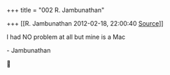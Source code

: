 +++
title = "002 R. Jambunathan"

+++
[[R. Jambunathan	2012-02-18, 22:00:40 [Source](https://groups.google.com/g/samskrita/c/6ghDwVj8COQ)]]



I had NO problem at all but mine is a Mac

  

\- Jambunathan



